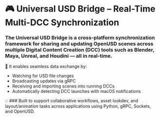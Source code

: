 # 🎮 Universal USD Bridge – Real-Time Multi-DCC Synchronization

### The Universal USD Bridge is a cross-platform synchronization framework for sharing and updating OpenUSD scenes across multiple Digital Content Creation (DCC) tools such as Blender, Maya, Unreal, and Houdini — all in real-time.

🔁 It enables seamless data exchange by:
-  Watching for USD file changes
-  Broadcasting updates via gRPC
-  Receiving and importing scenes into running DCCs
-  Automatically detecting DCC launches with macOS notifications

💡 ### Built to support collaborative workflows, asset lookdev, and layout/animation tasks across applications using Python, gRPC, Sockets, and OpenUSD.
